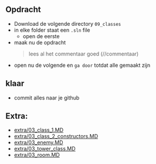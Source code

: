 
## Opdracht


- Download de volgende directory `09_classes`
- in elke folder staat een `.sln` file
    - open de eerste
- maak nu de opdracht
    > lees al het commentaar goed (//commentaar)
- open nu de volgende en `ga door` totdat alle gemaakt zijn

## klaar
- commit alles naar je github

## Extra:

- [extra/03_class_1.MD](extra/03_class_1.MD)
- [extra/03_class_2_constructors.MD](extra/03_class_2_constructors.MD)
- [extra/03_enemy.MD](extra/03_enemy.MD)
- [extra/03_tower_class.MD](extra/03_tower_class.MD)
- [extra/03_room.MD](extra/03_room.MD)
